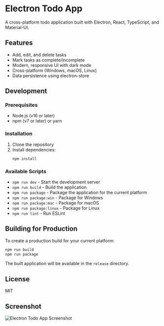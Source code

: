 # Electron Todo App

A cross-platform todo application built with Electron, React, TypeScript, and Material-UI.

## Features

- Add, edit, and delete tasks
- Mark tasks as complete/incomplete
- Modern, responsive UI with dark mode
- Cross-platform (Windows, macOS, Linux)
- Data persistence using electron-store

## Development

### Prerequisites

- Node.js (v16 or later)
- npm (v7 or later) or yarn

### Installation

1. Clone the repository
2. Install dependencies:
   ```bash
   npm install
   ```

### Available Scripts

- `npm run dev` - Start the development server
- `npm run build` - Build the application
- `npm run package` - Package the application for the current platform
- `npm run package:win` - Package for Windows
- `npm run package:mac` - Package for macOS
- `npm run package:linux` - Package for Linux
- `npm run lint` - Run ESLint

## Building for Production

To create a production build for your current platform:

```bash
npm run build
npm run package
```

The built application will be available in the `release` directory.

## License

MIT

## Screenshot

![Electron Todo App Screenshot](screenshot.png)
